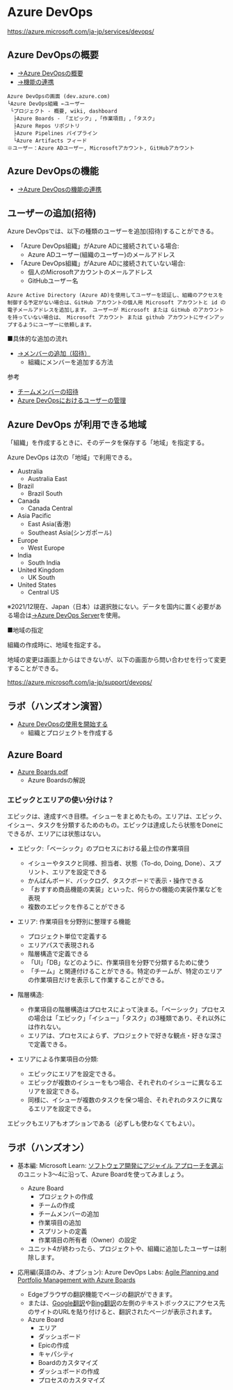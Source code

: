 # Azure DevOps

https://azure.microsoft.com/ja-jp/services/devops/

## Azure DevOpsの概要

- [→Azure DevOpsの概要](pdf/Azure%20DevOpsの概要.pdf)
- [→機能の連携](pdf/Azure%20DevOps機能の連携.pdf)

```
Azure DevOpsの画面 (dev.azure.com)
└Azure DevOps組織 ←ユーザー
 └プロジェクト - 概要, wiki, dashboard
  ├Azure Boards - 「エピック」,「作業項目」,「タスク」
  ├Azure Repos リポジトリ
  ├Azure Pipelines パイプライン
  └Azure Artifacts フィード
※ユーザー：Azure ADユーザー, Microsoftアカウント, GitHubアカウント
```

## Azure DevOpsの機能

- [→Azure DevOpsの機能の連携](pdf/Azure%20DevOps機能の連携.pdf)


## ユーザーの追加(招待)

Azure DevOpsでは、以下の種類のユーザーを追加(招待)することができる。

- 「Azure DevOps組織」がAzure ADに接続されている場合:
  - Azure ADユーザー(組織のユーザー)のメールアドレス
- 「Azure DevOps組織」がAzure ADに接続されていない場合:
  - 個人のMicrosoftアカウントのメールアドレス
  - GitHubユーザー名

```
Azure Active Directory (Azure AD)を使用してユーザーを認証し、組織のアクセスを制御する予定がない場合は、GitHub アカウントの個人用 Microsoft アカウントと id の電子メールアドレスを追加します。 ユーザーが Microsoft または GitHub のアカウントを持っていない場合は、 Microsoft アカウント または github アカウントにサインアップするようにユーザーに依頼します。
```

■具体的な追加の流れ
- [→メンバーの追加（招待）](pdf/メンバーの追加（招待）.pdf)
  - 組織にメンバーを追加する方法

参考
- [チームメンバーの招待](https://docs.microsoft.com/ja-jp/azure/devops/user-guide/sign-up-invite-teammates?view=azure-devops#invite-team-members)
- [Azure DevOpsにおけるユーザーの管理](https://docs.microsoft.com/ja-jp/azure/devops/organizations/accounts/add-organization-users?view=azure-devops&tabs=preview-page)

## Azure DevOps が利用できる地域

「組織」を作成するときに、そのデータを保存する「地域」を指定する。

Azure DevOps は次の「地域」で利用できる。


- Australia
  - Australia East
- Brazil
  - Brazil South
- Canada
  - Canada Central
- Asia Pacific
  - East Asia(香港)
  - Southeast Asia(シンガポール)
- Europe
  - West Europe
- India
  - South India
- United Kingdom
  - UK South
- United States
  - Central US

※2021/12現在、Japan（日本）は選択肢にない。データを国内に置く必要がある場合は[→Azure DevOps Server](mod01-03-devops-server.md)を使用。


■地域の指定

組織の作成時に、地域を指定する。

地域の変更は画面上からはできないが、以下の画面から問い合わせを行って変更することができる。

https://azure.microsoft.com/ja-jp/support/devops/


## ラボ（ハンズオン演習）

- [Azure DevOpsの使用を開始する](pdf/Azure%20DevOpsの使用を開始する.pdf)
  - 組織とプロジェクトを作成する


## Azure Board

- [Azure Boards.pdf](pdf/Azure%20Boards.pdf)
  - Azure Boardsの解説

### エピックとエリアの使い分けは？

エピックは、達成すべき目標。イシューをまとめたもの。エリアは、エピック、イシュー、タスクを分類するためのもの。エピックは達成したら状態をDoneにできるが、エリアには状態はない。

- エピック:「ベーシック」のプロセスにおける最上位の作業項目
  - イシューやタスクと同様、担当者、状態（To-do, Doing, Done）、スプリント、エリアを設定できる
  - かんばんボード、バックログ、タスクボードで表示・操作できる
  - 「おすすめ商品機能の実装」といった、何らかの機能の実装作業などを表現
  - 複数のエピックを作ることができる
- エリア: 作業項目を分野別に整理する機能
  - プロジェクト単位で定義する
  - エリアパスで表現される
  - 階層構造で定義できる
  - 「UI」「DB」などのように、作業項目を分野で分類するために使う
  - 「チーム」と関連付けることができる。特定のチームが、特定のエリアの作業項目だけを表示して作業することができる。

- 階層構造:
  - 作業項目の階層構造はプロセスによって決まる。「ベーシック」プロセスの場合は「エピック」「イシュー」「タスク」の3種類であり、それ以外には作れない。
  - エリアは、プロセスによらず、プロジェクトで好きな観点・好きな深さで定義できる。

- エリアによる作業項目の分類:
  - エピックにエリアを設定できる。
  - エピックが複数のイシューをもつ場合、それぞれのイシューに異なるエリアを設定できる。
  - 同様に、イシューが複数のタスクを保つ場合、それぞれのタスクに異なるエリアを設定できる。

エピックもエリアもオプションである（必ずしも使わなくてもよい）。

## ラボ（ハンズオン）

- 基本編: Microsoft Learn: [ソフトウェア開発にアジャイル アプローチを選ぶ](https://docs.microsoft.com/ja-jp/learn/modules/choose-an-agile-approach/) のユニット3～4に沿って、Azure Boardを使ってみましょう。
  - Azure Board
    - プロジェクトの作成
    - チームの作成
    - チームメンバーの追加
    - 作業項目の追加
    - スプリントの定義
    - 作業項目の所有者（Owner）の設定
  - ユニット4が終わったら、プロジェクトや、組織に追加したユーザーは削除します。

- 応用編(英語のみ、オプション): Azure DevOps Labs: [Agile Planning and Portfolio Management with Azure Boards](https://azuredevopslabs.com//labs/azuredevops/agile/)
  - Edgeブラウザの翻訳機能でページの翻訳ができます。
  - または、[Google翻訳](https://translate.google.co.jp/?hl=ja&sl=auto&tl=en&op=translate)や[Bing翻訳](https://www.bing.com/translator?to=ja&setlang=ja)の左側のテキストボックスにアクセス先のサイトのURLを貼り付けると、翻訳されたページが表示されます。
  - Azure Board
    - エリア
    - ダッシュボード
    - Epicの作成
    - キャパシティ
    - Boardのカスタマイズ
    - ダッシュボードの作成
    - プロセスのカスタマイズ
